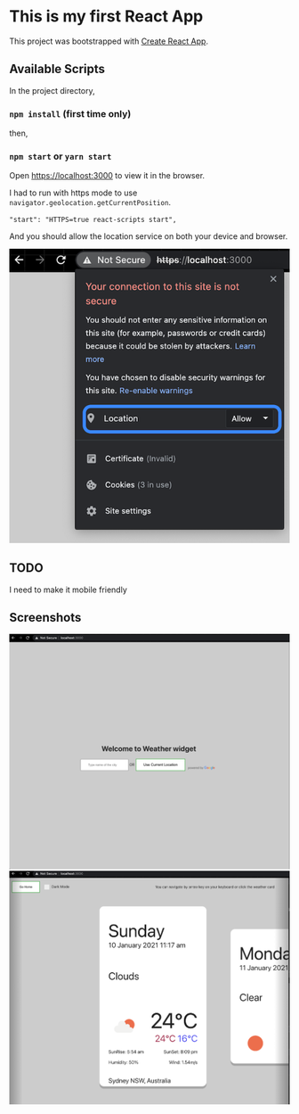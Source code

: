 # This is my first React App

This project was bootstrapped with [Create React App](https://github.com/facebook/create-react-app).

## Available Scripts

In the project directory,
### `npm install` (first time only)
then,
### `npm start` or `yarn start`

Open [https://localhost:3000](https://localhost:3000) to view it in the browser.

I had to run with https mode to use `navigator.geolocation.getCurrentPosition`.
```
"start": "HTTPS=true react-scripts start",
```
And you should allow the location service on both your device and browser.

![location service](https://raw.githubusercontent.com/chrisjyoon/react-weather/master/screenshots/location.png)

## TODO
I need to make it mobile friendly
## Screenshots
![screenshot home](https://raw.githubusercontent.com/chrisjyoon/react-weather/master/screenshots/home.png)
![screenshot weather main](https://raw.githubusercontent.com/chrisjyoon/react-weather/master/screenshots/weather_main.png)

